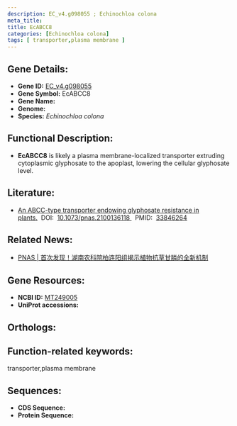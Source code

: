 ```yaml
---
description: EC_v4.g098055 ; Echinochloa colona
meta_title:
title: EcABCC8
categories: [Echinochloa colona]
tags: [ transporter,plasma membrane ]
---
```


## Gene Details:
- **Gene ID:**	[EC_v4.g098055]()
- **Gene Symbol:** EcABCC8
- **Gene Name:** 
- **Genome:** []()
- **Species:** *Echinochloa colona*

## Functional Description:
   - **EcABCC8** is likely a plasma membrane-localized transporter extruding cytoplasmic glyphosate to the apoplast, lowering the cellular glyphosate level.

## Literature:
   - [An ABCC-type transporter endowing glyphosate resistance in plants.]( https://www.pnas.org/doi/10.1073/pnas.2100136118#sec-3)&nbsp;&nbsp;DOI:&nbsp;&nbsp;[10.1073/pnas.2100136118 ](https://www.pnas.org/doi/10.1073/pnas.2100136118#sec-3)&nbsp;&nbsp;PMID:&nbsp;&nbsp;[33846264](https://pubmed.ncbi.nlm.nih.gov/33846264/)

## Related News:
   - [PNAS | 首次发现！湖南农科院柏连阳组揭示植物抗草甘膦的全新机制](https://mp.weixin.qq.com/s?__biz=Mzg3MDEwNDEyMg==&mid=2247508508&idx=6&sn=e60843a379240696a30558f103eb0d0c&chksm=ce900f49f9e7865fdf1b0fa516def11b508fe9c43a91132a0ed02f9146ae3113f189952031fb&scene=27#wechat_redirect)

## Gene Resources:
- **NCBI ID:** [MT249005](https://www.ncbi.nlm.nih.gov/gene/?term=MT249005)
- **UniProt accessions:** [](https://www.uniprot.org/uniprotkb//entry)

## Orthologs:


## Function-related keywords:
transporter,plasma membrane

## Sequences:
- **CDS Sequence:**
- **Protein Sequence:**
